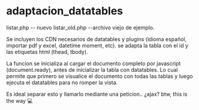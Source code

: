 # adaptacion_datatables
listar.php -- nuevo
listar_old.php --archivo viejo de ejemplo.

Se incluyen los CDN necesarios de datatables y plugins (idioma español, importar pdf y excel, datetime moment, etc).
se adapta la tabla con el id y las etiquetas html (thead, tbody).

La funcion se inicializa al cargar el documento completo por javascript (document.ready), antes de inicializar la tabla con datatables.
Lo cual permite que primero se visualice el documento con todas las tablas y luego ejecuta el datatables para no romper la vista.

Es ideal separar esto y llamarlo mediante una peticion.. ¿ajax?
btw, this is the way 💻
